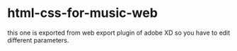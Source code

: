 # html-css-for-music-web
this one is exported from web export plugin of adobe XD so you have to edit different parameters.
